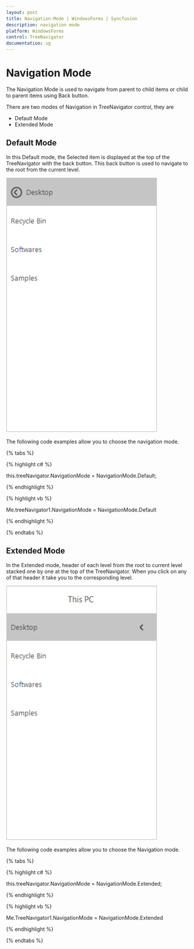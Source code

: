 ```yaml
---
layout: post
title: Navigation-Mode | WindowsForms | Syncfusion
description: navigation mode
platform: WindowsForms
control: TreeNavigator 
documentation: ug
---
```


# Navigation Mode

The Navigation Mode is used to navigate from parent to child items or child to parent items using Back button.

There are two modes of Navigation in TreeNavigator control, they are
*	Default Mode
*	Extended Mode



## Default Mode


In this Default mode, the Selected item is displayed at the top of the TreeNavigator with the back button. This back button is used to navigate to the root from the current level.

![](Concept-and-Features_images/Navigation-Default.png)


The following code examples allow you to choose the navigation mode.

{% tabs %}

{% highlight c# %}

this.treeNavigator.NavigationMode = NavigationMode.Default;

{% endhighlight %}


{% highlight vb %}

Me.treeNavigator1.NavigationMode = NavigationMode.Default

{% endhighlight %}

{% endtabs %}

## Extended Mode

In the Extended mode, header of each level from the root to current level stacked one by one at the top of the TreeNavigator. When you click on any of that header it take you to the corresponding level. 

![](Concept-and-Features_images/Navigation-Extended.png)



The following code examples allow you to choose the Navigation mode.

{% tabs %}

{% highlight c# %}

this.treeNavigator.NavigationMode = NavigationMode.Extended;

{% endhighlight %}



{% highlight vb %}

Me.TreeNavigator1.NavigationMode = NavigationMode.Extended

{% endhighlight %}

{% endtabs %}